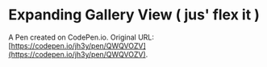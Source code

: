 # Expanding Gallery View ( jus' flex it )

A Pen created on CodePen.io. Original URL: [https://codepen.io/jh3y/pen/QWQVOZV](https://codepen.io/jh3y/pen/QWQVOZV).

